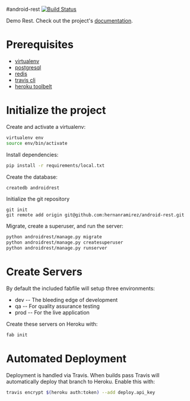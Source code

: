 #android-rest
[![Build Status](https://travis-ci.org/hernanramirez/android-rest.svg?branch=master)](https://travis-ci.org/hernanramirez/android-rest)

Demo Rest. Check out the project's [documentation](http://hernanramirez.github.io/android-rest/).

# Prerequisites 
- [virtualenv](https://virtualenv.pypa.io/en/latest/)
- [postgresql](http://www.postgresql.org/)
- [redis](http://redis.io/)
- [travis cli](http://blog.travis-ci.com/2013-01-14-new-client/)
- [heroku toolbelt](https://toolbelt.heroku.com/)

# Initialize the project
Create and activate a virtualenv:

```bash
virtualenv env
source env/bin/activate
```
Install dependencies:

```bash
pip install -r requirements/local.txt
```
Create the database:

```bash
createdb androidrest
```
Initialize the git repository

```
git init
git remote add origin git@github.com:hernanramirez/android-rest.git
```

Migrate, create a superuser, and run the server:
```bash
python androidrest/manage.py migrate
python androidrest/manage.py createsuperuser
python androidrest/manage.py runserver
```

# Create Servers
By default the included fabfile will setup three environments:

- dev -- The bleeding edge of development
- qa -- For quality assurance testing
- prod -- For the live application

Create these servers on Heroku with:

```bash
fab init
```

# Automated Deployment
Deployment is handled via Travis. When builds pass Travis will automatically deploy that branch to Heroku. Enable this with:
```bash
travis encrypt $(heroku auth:token) --add deploy.api_key
```
